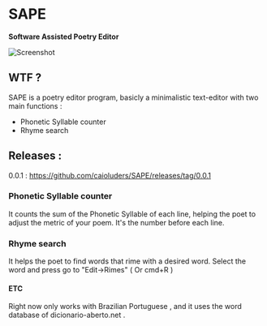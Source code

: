 # SAPE
**Software Assisted Poetry Editor**

![Screenshot](http://i.imgur.com/3RS8fLn.png)

## WTF ?
SAPE is a poetry editor program, basicly a minimalistic text-editor with two main functions : 
* Phonetic Syllable counter
* Rhyme search

## Releases :
0.0.1 : https://github.com/caioluders/SAPE/releases/tag/0.0.1

### Phonetic Syllable counter
It counts the sum of the Phonetic Syllable of each line, helping the poet to adjust the metric of your poem. It's the number before each line.

### Rhyme search
It helps the poet to find words that rime with a desired word. Select the word and press go to "Edit->Rimes" ( Or cmd+R )

#### ETC
Right now only works with Brazilian Portuguese , and it uses the word database of dicionario-aberto.net .
